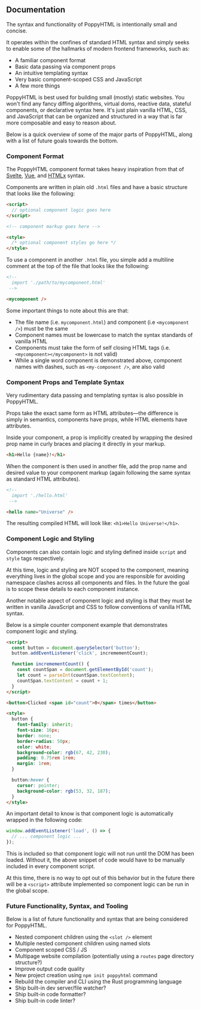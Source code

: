 ## Documentation

The syntax and functionality of PoppyHTML is intentionally small and concise.

It operates within the confines of standard HTML syntax and simply seeks to enable some of the hallmarks of modern frontend frameworks, such as:

- A familiar component format
- Basic data passing via component props
- An intuitive templating syntax
- Very basic component-scoped CSS and JavaScript
- A few more things

PoppyHTML is best used for building small (mostly) static websites. You won't find any fancy diffing algorithms, virtual doms, reactive data, stateful components, or declarative syntax here. It's just plain vanilla HTML, CSS, and JavaScript that can be organized and structured in a way that is far more composable and easy to reason about.

Below is a quick overview of some of the major parts of PoppyHTML, along with a list of future goals towards the bottom.

### Component Format

The PoppyHTML component format takes heavy inspiration from that of [Svelte](https://svelte.dev/), [Vue](https://vuejs.org/), and [HTMLx](https://github.com/htmlx-org/HTMLx) syntax.

Components are written in plain old `.html` files and have a basic structure that looks like the following:

```html
<script>
  // optional component logic goes here
</script>

<!-- component markup goes here -->

<style>
  /* optional component styles go here */
</style>
```

To use a component in another `.html` file, you simple add a multiline comment at the top of the file that looks like the following:

```html
<!-- 
  import './path/to/mycomponent.html'
 -->

<mycomponent />
```

Some important things to note about this are that:

- The file name (i.e. `mycomponent.html`) and component (i.e `<mycomponent />`) must be the same
- Component names must be lowercase to match the syntax standards of vanilla HTML
- Components must take the form of self closing HTML tags (i.e. `<mycomponent></mycomponent>` is not valid)
- While a single word component is demonstrated above, component names with dashes, such as `<my-component />`, are also valid

### Component Props and Template Syntax

Very rudimentary data passing and templating syntax is also possible in PoppyHTML.

Props take the exact same form as HTML attributes––the difference is simply in semantics, components have props, while HTML elements have attributes.

Inside your component, a prop is implicitly created by wrapping the desired prop name in curly braces and placing it directly in your markup.

```html
<h1>Hello {name}!</h1>
```

When the component is then used in another file, add the prop name and desired value to your component markup (again following the same syntax as standard HTML attributes).

```html
<!-- 
  import './hello.html'
 -->

<hello name="Universe" />
```

The resulting compiled HTML will look like: `<h1>Hello Universe!</h1>`.

### Component Logic and Styling

Components can also contain logic and styling defined inside `script` and `style` tags respectively.

At this time, logic and styling are NOT scoped to the component, meaning everything lives in the global scope and you are responsible for avoiding namespace clashes across all components and files. In the future the goal is to scope these details to each component instance.

Another notable aspect of component logic and styling is that they must be written in vanilla JavaScript and CSS to follow conventions of vanilla HTML syntax.

Below is a simple counter component example that demonstrates component logic and styling.

```html
<script>
  const button = document.querySelector('button');
  button.addEventListener('click', incremementCount);

  function incremementCount() {
    const countSpan = document.getElementById('count');
    let count = parseInt(countSpan.textContent);
    countSpan.textContent = count + 1;
  }
</script>

<button>Clicked <span id="count">0</span> times</button>

<style>
  button {
    font-family: inherit;
    font-size: 16px;
    border: none;
    border-radius: 50px;
    color: white;
    background-color: rgb(67, 42, 230);
    padding: 0.75rem 1rem;
    margin: 1rem;
  }

  button:hover {
    cursor: pointer;
    background-color: rgb(53, 32, 187);
  }
</style>
```

An important detail to know is that component logic is automatically wrapped in the following code:

```javascript
window.addEventListener('load', () => {
  // ... component logic ...
});
```

This is included so that component logic will not run until the DOM has been loaded. Without it, the above snippet of code would have to be manually included in every component script.

At this time, there is no way to opt out of this behavior but in the future there will be a `<script>` attribute implemented so component logic can be run in the global scope.

### Future Functionality, Syntax, and Tooling

Below is a list of future functionality and syntax that are being considered for PoppyHTML.

- Nested component children using the `<slot />` element
- Multiple nested component children using named slots
- Component scoped CSS / JS
- Multipage website compilation (potentially using a `routes` page directory structure?)
- Improve output code quality
- New project creation using `npm init poppyhtml` command
- Rebuild the compiler and CLI using the Rust programming language
- Ship built-in dev server/file watcher?
- Ship built-in code formatter?
- Ship built-in code linter?

